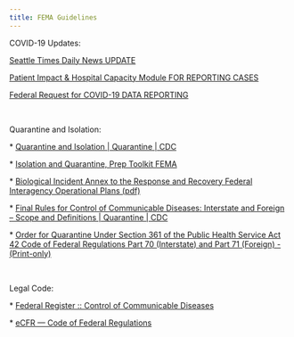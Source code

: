 ```yaml
---
title: FEMA Guidelines
---
```


COVID-19 Updates:

[Seattle Times Daily News
UPDATE](<https://www.seattletimes.com/seattle-news/health/coronavirus-daily-news-updates-march-31-what-to-know-today-about-covid-19-in-the-seattle-area-washington-state-and-the-nation/>)

[Patient Impact & Hospital Capacity Module FOR REPORTING
CASES](https://www.cdc.gov/nhsn/acute-care-hospital/covid19/index.html )

[Federal Request for COVID-19 DATA
REPORTING](https://www.gnyha.org/news/federal-request-for-covid-19-data/)

 

Quarantine and Isolation:

\* [Quarantine and Isolation \| Quarantine \|
CDC](https://www.cdc.gov/quarantine/index.html)

\* [Isolation and Quarantine, Prep Toolkit
FEMA](https://rtlt.preptoolkit.fema.gov/Public/Resource/ViewFile/12-508-1134?type=Pdf&p=12)

\* [Biological Incident Annex to the Response and Recovery Federal Interagency
Operational Plans
(pdf)](https://www.fema.gov/media-library-data/1511178017324-92a7a7f808b3f03e5fa2f8495bdfe335/BIA_Annex_Final_1-23-17_(508_Compliant_6-28-17).pdf)

\* [Final Rules for Control of Communicable Diseases: Interstate and Foreign –
Scope and Definitions \| Quarantine \|
CDC](https://www.cdc.gov/quarantine/final-rules-control-communicable-diseases.html)

\* [Order for Quarantine Under Section 361 of the Public Health Service Act 42
Code of Federal Regulations Part 70 (Interstate) and Part 71 (Foreign) -
(Print-only)](https://www.cdc.gov/quarantine/pdf/Public-Health-Order_Generic_FINAL_02-13-2020-p.pdf)

 

Legal Code:

\* [Federal Register :: Control of Communicable
Diseases](https://www.federalregister.gov/documents/2017/01/19/2017-00615/control-of-communicable-diseases)

\* [eCFR — Code of Federal
Regulations](https://gov.ecfr.io/cgi-bin/text-idx?SID=bdc5f4e1e3307d76ebc660a2ffc91540&mc=true&node=pt42.1.70&rgn=div5)

 

 
-
